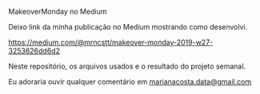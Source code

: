 
MakeoverMonday no Medium



Deixo link da minha publicação no Medium mostrando como desenvolvi.

https://medium.com/@mrncstt/makeover-monday-2019-w27-3253626dd6d2

Neste repositório, os arquivos usados e o resultado do projeto semanal. 

Eu adoraria ouvir qualquer comentário em marianacosta.data@gmail.com